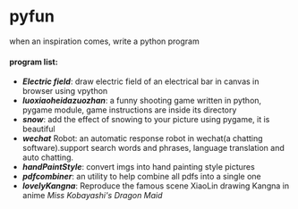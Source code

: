 # pyfun
when an inspiration comes, write a python program

#### program list:
  - ***Electric field***: draw electric field of an electrical bar in canvas in browser using vpython
  - ***luoxiaoheidazuozhan***: a funny shooting game written in python, pygame module, game instructions are inside its directory
  - ***snow***: add the effect of snowing to your picture using pygame, it is beautiful
  - ***wechat*** Robot: an automatic response robot in wechat(a chatting software).support search words and phrases, language translation and auto chatting.
  - ***handPaintStyle***: convert imgs into hand painting style pictures
  - ***pdfcombiner***: an utility to help combine all pdfs into a single one
  - ***lovelyKangna***: Reproduce the famous scene XiaoLin drawing Kangna in anime *Miss Kobayashi's Dragon Maid*
